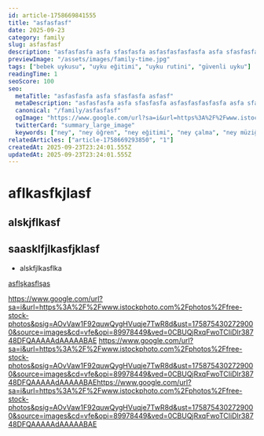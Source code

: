 ```yaml
---
id: article-1758669841555
title: "asfasfasf"
date: 2025-09-23
category: family
slug: asfasfasf
description: "asfasfasfa asfa sfasfasfa asfasfasfasfasfa asfa sfasfasfa asfasfasfasfasfa asfa sfasfasfa asfasf"
previewImage: "/assets/images/family-time.jpg"
tags: ["bebek uykusu", "uyku eğitimi", "uyku rutini", "güvenli uyku"]
readingTime: 1
seoScore: 100
seo:
  metaTitle: "asfasfasfa asfa sfasfasfa asfasf"
  metaDescription: "asfasfasfa asfa sfasfasfa asfasfasfasfasfa asfa sfasfasfa asfasfasfasfasfa asfa sfasfasfa asfasfasfasfasfa asfa sfasfasfa asfasf"
  canonical: "/family/asfasfasf"
  ogImage: "https://www.google.com/url?sa=i&url=https%3A%2F%2Fwww.istockphoto.com%2Fphotos%2Ffree-stock-photos&psig=AOvVaw1F92quwQygHVuqje7TwR8d&ust=1758754302729000&source=images&cd=vfe&opi=89978449&ved=0CBUQjRxqFwoTCIiDlr38748DFQAAAAAdAAAAABAE"
  twitterCard: "summary_large_image"
  keywords: ["ney", "ney öğren", "ney eğitimi", "ney çalma", "ney müziği", "ney dersi", "ney uygulaması", "ney notaları", "müzik eğitimi"]
relatedArticles: ["article-1758669293850", "1"]
createdAt: 2025-09-23T23:24:01.555Z
updatedAt: 2025-09-23T23:24:01.555Z
---
```


# aflkasfkjlasf
## alskjflkasf

## saasklfjlkasfjklasf

- alskfjlkasflka

[asflşkasflşas](https://www.google.com/url?sa=i&url=https%3A%2F%2Fwww.istockphoto.com%2Fphotos%2Ffree-stock-photos&psig=AOvVaw1F92quwQygHVuqje7TwR8d&ust=1758754302729000&source=images&cd=vfe&opi=89978449&ved=0CBUQjRxqFwoTCIiDlr38748DFQAAAAAdAAAAABAE)

https://www.google.com/url?sa=i&url=https%3A%2F%2Fwww.istockphoto.com%2Fphotos%2Ffree-stock-photos&psig=AOvVaw1F92quwQygHVuqje7TwR8d&ust=1758754302729000&source=images&cd=vfe&opi=89978449&ved=0CBUQjRxqFwoTCIiDlr38748DFQAAAAAdAAAAABAE
https://www.google.com/url?sa=i&url=https%3A%2F%2Fwww.istockphoto.com%2Fphotos%2Ffree-stock-photos&psig=AOvVaw1F92quwQygHVuqje7TwR8d&ust=1758754302729000&source=images&cd=vfe&opi=89978449&ved=0CBUQjRxqFwoTCIiDlr38748DFQAAAAAdAAAAABAEhttps://www.google.com/url?sa=i&url=https%3A%2F%2Fwww.istockphoto.com%2Fphotos%2Ffree-stock-photos&psig=AOvVaw1F92quwQygHVuqje7TwR8d&ust=1758754302729000&source=images&cd=vfe&opi=89978449&ved=0CBUQjRxqFwoTCIiDlr38748DFQAAAAAdAAAAABAE